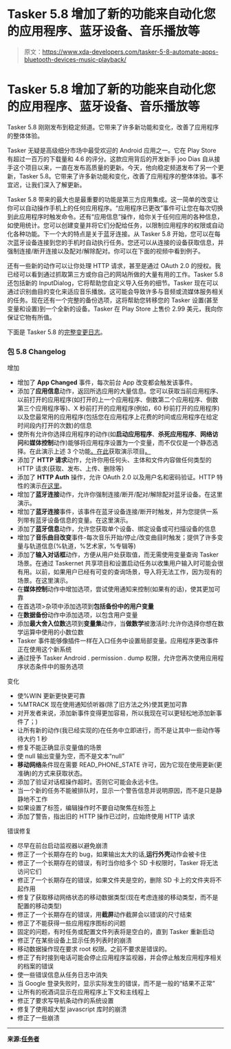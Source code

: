 # Tasker 5.8 增加了新的功能来自动化您的应用程序、蓝牙设备、音乐播放等

> 原文：<https://www.xda-developers.com/tasker-5-8-automate-apps-bluetooth-devices-music-playback/>

# Tasker 5.8 增加了新的功能来自动化您的应用程序、蓝牙设备、音乐播放等

Tasker 5.8 刚刚发布到稳定频道。它带来了许多新功能和变化，改善了应用程序的整体体验。

Tasker 无疑是高级细分市场中最受欢迎的 Android 应用之一。它在 Play Store 有超过一百万的下载量和 4.6 的评分。这款应用背后的开发新手 joo Dias 自从接手这个项目以来，一直在发布高质量的更新。今天，他向稳定频道发布了另一个更新，Tasker 5.8。它带来了许多新功能和变化，改善了应用程序的整体体验。事不宜迟，让我们深入了解更新。

Tasker 5.8 带来的最大也是最重要的功能是第三方应用集成。这一简单的改变让你可以自动操作手机上的任何应用程序。“应用程序已更改”事件可让您在每次切换到此应用程序时触发命令。还有“应用信息”操作，给你关于任何应用的各种信息，如使用统计。您可以创建变量并将它们分配给任务，以限制应用程序的权限或自动化各种功能。下一个大的特点是关于蓝牙连接。从 Tasker 5.8 开始，您可以在每次蓝牙设备连接到您的手机时自动执行任务。您还可以从连接的设备获取信息，并强制连接/断开连接以及配对/解除配对。你可以在下面的视频中看到例子。

还有一些新的动作可以让你处理 HTTP 请求，甚至是通过 OAuth 2.0 的授权。我已经可以看到通过抓取第三方或你自己的网站所做的大量有用的工作。Tasker 5.8 还包括新的 InputDialog，它将帮助您自定义导入任务的细节。Tasker 现在可以通过识别曲目的变化来适应音乐播放。这可能会导致许多与音频或流媒体服务相关的任务。现在还有一个完整的备份选项，这将帮助您转移您的 Tasker 设置(甚至变量和设置)到一个全新的设备。Tasker 在 Play Store 上售价 2.99 美元，我向你保证它物有所值。

下面是 Tasker 5.8 的[完整变更日志](https://tasker.joaoapps.com/changes/changes5.8.html)。

### 包 5.8 Changelog

增加

*   增加了 **App Changed** 事件，每次前台 App 改变都会触发该事件。
*   添加了**应用信息**动作，返回所选应用的大量信息。您可以获取当前应用程序、以前打开的应用程序(如打开的上一个应用程序、倒数第二个应用程序、倒数第三个应用程序等)、X 秒前打开的应用程序(例如，60 秒前打开的应用程序)以及您最常用的应用程序(包括您在应用程序上花费的时间或应用程序在给定时间段内打开的次数)的信息
*   使所有允许你选择应用程序的动作(如**启动应用程序**、**杀死应用程序**、**网络访问**和**媒体控制**动作)能够将应用程序设置为一个变量，而不仅仅是一个静态选择。在此演示上述 3 个功能[。在此](https://www.youtube.com/watch?v=WdawhsMpmLk)获取演示项目[。](https://taskernet.com/shares/?user=AS35m8ne7oO4s%2BaDx%2FwlzjdFTfVMWstg1ay5AkpiNdrLoSXEZdFfw1IpXiyJCVLNW0yn&id=Project%3AApps)
*   添加了 **HTTP 请求**动作，允许你用任何头、主体和文件内容做任何类型的 HTTP 请求(获取、发布、上传、删除等)
*   添加了 **HTTP Auth** 操作，允许 OAuth 2.0 以及用户名和密码验证。HTTP 特性的演示[在这里](https://www.youtube.com/watch?v=yAt2D1XmgUI)。
*   增加了**蓝牙连接**动作，允许你强制连接/断开/配对/解除配对蓝牙设备。在这里演示。
*   增加了**蓝牙连接**事件，该事件在蓝牙设备连接/断开时触发，并为您提供一系列带有蓝牙设备信息的变量。在这里演示。
*   添加了**蓝牙信息**动作，允许您获取单个设备、绑定设备或可扫描设备的信息
*   增加了**音乐曲目改变**事件-每次音乐开始/停止/改变曲目时触发；提供了许多变量与轨道信息(%轨道，%艺术家，%专辑等)
*   添加了**输入对话框**动作，方便从用户处获取值，而无需使用变量查询 Tasker 场景。在通过 Taskernet 共享项目和设置启动任务以收集用户输入时可能会很有用。以前，如果用户已经有可变的查询场景，导入将无法工作，因为现有的场景。在这里演示。
*   在**媒体控制**动作中增加选项，尝试使用通知来控制(如果有的话)，使其更加可靠
*   在首选项>杂项中添加选项到**包括备份中的用户变量**
*   在**数据备份**动作中添加选项，以包含用户变量
*   添加**最大舍入位数**选项到**变量集**动作，当**做数学**被激活时:允许你选择你想在数学运算中使用的小数位数
*   Tasker 事件能够像插件一样在入口任务中设置局部变量。应用程序更改事件正在使用这个新系统
*   通过授予 Tasker Android . permission . dump 权限，允许您再次使用应用程序状态条件中的服务选项

变化

*   使%WIN 更新更快更可靠
*   %MTRACK 现在使用通知侦听器(除了旧方法之外)使其更加可靠
*   对开发者来说，添加新事件变得更加容易，所以我现在可以更轻松地添加新事件了；)
*   让所有新的动作(我已经实现的)在任务中立即进行，而不是让其中一些动作等待大约 1 秒
*   修复不能正确显示变量值的场景
*   使 null 输出变量为空，而不是文本“null”
*   **移动网络**条件现在需要 READ_PHONE_STATE 许可，因为它现在使用更新(更准确)的方式来获取状态。
*   添加了验证对话框操作超时。否则它可能会永远卡住。
*   当一个新的任务不能被排队时，显示一个警告信息并说明原因，而不是只是静静地不工作
*   如果设置了标签，编辑操作时不要自动聚焦在标签上
*   添加了警告，指出旧的 HTTP 操作已过时，应始终使用 HTTP 请求

错误修复

*   尽早在前台启动监视器以避免崩溃
*   修正了一个长期存在的 bug，如果输出太大的话,**运行外壳**动作会被卡住
*   修正了一个长期存在的错误，有时当你给多个 SD 卡权限时，Tasker 将无法访问它们
*   修正了一个长期存在的错误，如果文件夹是空的，删除 SD 卡上的文件夹将不起作用
*   修复了获取移动网络状态的移动数据类型(现在考虑连接的移动类型，而不是配置的移动类型)
*   修正了一个长期存在的错误，用**截屏**动作截屏会以错误的尺寸结束
*   修正了不能获得一些应用程序图标的问题
*   固定的问题，有时任务或配置文件列表将是空白的，直到 Tasker 重新启动
*   修正了在某些设备上显示任务列表时的崩溃
*   移动数据操作现在要求 root 权限。之前不要求是错误的。
*   修正了有时接到电话可能会停止应用程序监视器，并会停止触发应用程序相关的档案的错误
*   使一些错误信息从任务日志中消失
*   当 Google 登录失败时，显示实际发生的错误，而不是一般的“结果不正常”
*   让所有的祝酒词显示在应用程序上下文和主线程上
*   修正了要求写导航条动作的系统设置
*   修复了使用超大型 javascript 库时的崩溃
*   修正了一些崩溃

* * *

**来源:[任务者](https://joaoapps.com/tasker-5-8/)**
